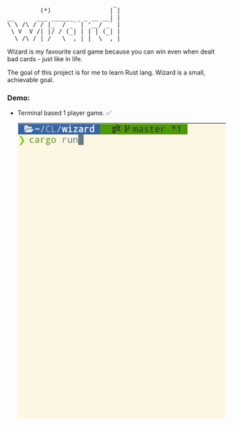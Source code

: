 <pre>
                             _ 
         (*)                | |
__      ___ ______ _ _ __ __| |
\ \ /\ / / |_  / _` | '__/ _` |
 \ V  V /| |/ / (_| | | | (_| |
  \_/\_/ |_/___\__,_|_|  \__,_|
</pre>

Wizard is my favourite card game because you can win even when dealt bad cards - just like in life. 

The goal of this project is for me to learn Rust lang. Wizard is a small, achievable goal. 

### Demo: 
 - Terminal based 1 player game. &#x2705;
   
   ![game gif](wizard.gif) 

